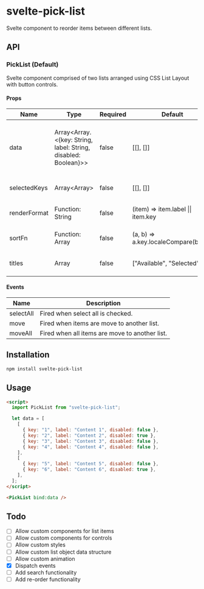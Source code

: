 # svelte-pick-list

Svelte component to reorder items between different lists.

## API

### PickList (Default)

Svelte component comprised of two lists arranged using CSS List Layout with button controls.

#### Props

| Name         | Type                                                           | Required | Default                              | Description                                                                                 |
| ------------ | -------------------------------------------------------------- | -------- | ------------------------------------ | ------------------------------------------------------------------------------------------- |
| data         | Array<Array.<{key: String, label: String, disabled: Boolean}>> | false    | [[], []]                             | Nested arrays of data. Each nested array should include key, label and disabled properties. |
| selectedKeys | Array<Array<String>>                                           | false    | [[], []]                             | Nested array of selected list keys                                                          |
| renderFormat | Function: String                                               | false    | (item) => item.label \|\| item.key   | Function for rendering item label                                                           |
| sortFn       | Function: Array                                                | false    | (a, b) => a.key.localeCompare(b.key) | Function for sorting items in each list                                                     |
| titles       | Array<String>                                                  | false    | ["Available", "Selected"]            | Array of titles/headings to render                                                          |

#### Events

| Name      | Description                                    |
| --------- | ---------------------------------------------- |
| selectAll | Fired when select all is checked.              |
| move      | Fired when items are move to another list.     |
| moveAll   | Fired when all items are move to another list. |

## Installation

```bash
npm install svelte-pick-list
```

## Usage

```html
<script>
  import PickList from "svelte-pick-list";

  let data = [
    [
      { key: "1", label: "Content 1", disabled: false },
      { key: "2", label: "Content 2", disabled: true },
      { key: "3", label: "Content 3", disabled: false },
      { key: "4", label: "Content 4", disabled: false },
    ],
    [
      { key: "5", label: "Content 5", disabled: false },
      { key: "6", label: "Content 6", disabled: true },
    ],
  ];
</script>

<PickList bind:data />
```

## Todo

- [ ] Allow custom components for list items
- [ ] Allow custom components for controls
- [ ] Allow custom styles
- [ ] Allow custom list object data structure
- [ ] Allow custom animation
- [x] Dispatch events
- [ ] Add search functionality
- [ ] Add re-order functionality
